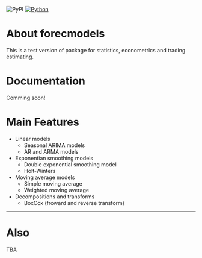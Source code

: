 ![PyPI](https://img.shields.io/pypi/v/nine?color=orange) [![Python](https://img.shields.io/badge/python-3.7-blue.svg)](https://www.python.org/)

# About forecmodels

This is a test version of package for statistics, econometrics and trading estimating.

# Documentation
Comming soon! 

# Main Features
-   Linear models
    -  Seasonal ARIMA models
    -  AR and ARMA models
-   Exponentian smoothing models
    - Double exponential smoothing model
    -  Holt-Winters
-   Moving average models
    -  Simple moving average
    -  Weighted moving average
-   Decompositions and transforms
    -  BoxCox (froward and reverse transform)

------
# Also
TBA
